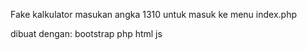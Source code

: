 Fake kalkulator 
masukan angka 1310 untuk masuk ke menu index.php

dibuat dengan:
bootstrap
php
html
js
